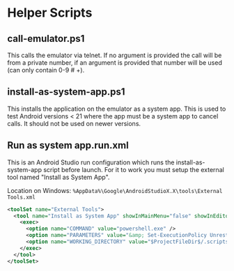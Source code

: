 # Helper Scripts

## call-emulator.ps1

This calls the emulator via telnet. If no argument is
provided the call will be from a private number, if an
argument is provided that number will be used (can only
contain 0-9 # +).

## install-as-system-app.ps1

This installs the application on the emulator as a system
app. This is used to test Android versions < 21 where the
app must be a system app to cancel calls. It should not be
used on newer versions.

## Run as system app.run.xml

This is an Android Studio run configuration which runs the
install-as-system-app script before launch. For it to work
you must setup the external tool named "Install as System
App".

Location on Windows:
`%AppData%\Google\AndroidStudioX.X\tools\External Tools.xml`

```xml
<toolSet name="External Tools">
  <tool name="Install as System App" showInMainMenu="false" showInEditor="false" showInProject="false" showInSearchPopup="false" disabled="false" useConsole="true" showConsoleOnStdOut="false" showConsoleOnStdErr="false" synchronizeAfterRun="true">
    <exec>
      <option name="COMMAND" value="powershell.exe" />
      <option name="PARAMETERS" value="&amp; Set-ExecutionPolicy Unrestricted -Scope Process -Force; .\install-as-system-app.ps1;" />
      <option name="WORKING_DIRECTORY" value="$ProjectFileDir$/.scripts" />
    </exec>
  </tool>
</toolSet>
```
